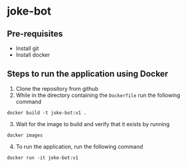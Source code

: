 # joke-bot

## Pre-requisites
- Install git
- Install docker

## Steps to run the application using Docker
1. Clone the repository from github
2. While in the directory containing the `Dockerfile` run the following command
```
docker build -t joke-bot:v1 .
```
3. Wait for the image to build and verify that it exists by running
```
docker images
```
4. To run the application, run the following command
```
docker run -it joke-bot:v1
```
